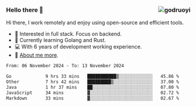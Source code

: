 ### Hello there 👋 <img align="right" src="https://github-readme-stats.vercel.app/api?username=godruoyi&show_icons=true" alt="godruoyi" />

Hi there, I work remotely and enjoy using open-source and efficient tools.

- 🔭 Interested in full stack. Focus on backend.
- 🌱 Currently learning Golang and Rust.
- 💻 With 6 years of development working experience.
- 👒 [About me more](https://godruoyi.com/posts/about-godruoyi).



<!--START_SECTION:waka-->

```txt
From: 06 November 2024 - To: 13 November 2024

Go             9 hrs 33 mins   ███████████▒░░░░░░░░░░░░░   45.86 %
Other          7 hrs 42 mins   █████████▒░░░░░░░░░░░░░░░   37.00 %
Java           1 hr 37 mins    ██░░░░░░░░░░░░░░░░░░░░░░░   07.80 %
JavaScript     34 mins         ▓░░░░░░░░░░░░░░░░░░░░░░░░   02.72 %
Markdown       33 mins         ▓░░░░░░░░░░░░░░░░░░░░░░░░   02.67 %
```

<!--END_SECTION:waka-->

